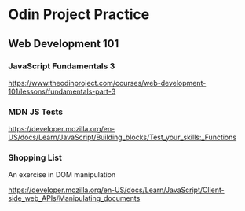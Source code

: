 # Odin Project Practice

## Web Development 101

### JavaScript Fundamentals 3

https://www.theodinproject.com/courses/web-development-101/lessons/fundamentals-part-3


### MDN JS Tests

https://developer.mozilla.org/en-US/docs/Learn/JavaScript/Building_blocks/Test_your_skills:_Functions


### Shopping List

An exercise in DOM manipulation

https://developer.mozilla.org/en-US/docs/Learn/JavaScript/Client-side_web_APIs/Manipulating_documents

